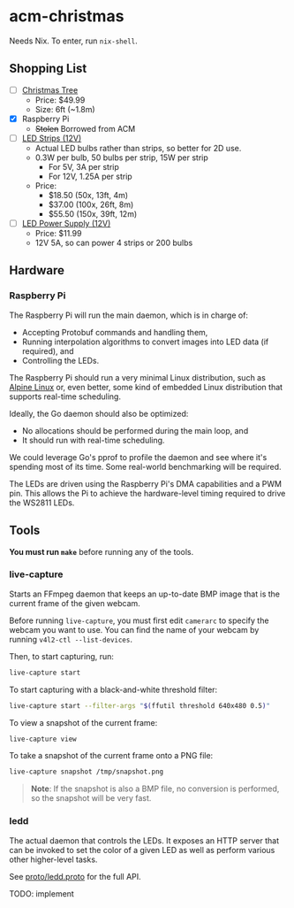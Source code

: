 # acm-christmas

Needs Nix. To enter, run `nix-shell`.

## Shopping List

- [ ] [Christmas Tree](https://www.amazon.com/Best-Choice-Products-Artificial-Christmas/dp/B018FDYGVM)
    - Price: $49.99
    - Size: 6ft (~1.8m)
- [x] Raspberry Pi
    - ~~Stolen~~ Borrowed from ACM
- [ ] [LED Strips (12V)](https://www.amazon.com/ALITOVE-LED-Individually-Addressable-Waterproof/dp/B01AG923EU)
    - Actual LED bulbs rather than strips, so better for 2D use.
    - 0.3W per bulb, 50 bulbs per strip, 15W per strip
        - For 5V, 3A per strip
        - For 12V, 1.25A per strip
    - Price:
        - $18.50 (50x, 13ft, 4m)
        - $37.00 (100x, 26ft, 8m)
        - $55.50 (150x, 39ft, 12m)
- [ ] [LED Power Supply (12V)](https://www.amazon.com/ALITOVE-Adapter-Converter-100-240V-5-5x2-1mm/dp/B01GEA8PQA)
    - Price: $11.99
    - 12V 5A, so can power 4 strips or 200 bulbs

## Hardware

### Raspberry Pi

The Raspberry Pi will run the main daemon, which is in charge of:

- Accepting Protobuf commands and handling them,
- Running interpolation algorithms to convert images into LED data
  (if required), and
- Controlling the LEDs.

The Raspberry Pi should run a very minimal Linux distribution, such as [Alpine
Linux](https://alpinelinux.org/) or, even better, some kind of embedded Linux
distribution that supports real-time scheduling.

Ideally, the Go daemon should also be optimized:

- No allocations should be performed during the main loop, and
- It should run with real-time scheduling.

We could leverage Go's pprof to profile the daemon and see where it's spending
most of its time. Some real-world benchmarking will be required.

The LEDs are driven using the Raspberry Pi's DMA capabilities and a PWM pin.
This allows the Pi to achieve the hardware-level timing required to drive the
WS2811 LEDs.

## Tools

**You must run `make`** before running any of the tools.

### live-capture

Starts an FFmpeg daemon that keeps an up-to-date BMP image that is the
current frame of the given webcam.

Before running `live-capture`, you must first edit `camerarc` to specify the
webcam you want to use. You can find the name of your webcam by running
`v4l2-ctl --list-devices`.

Then, to start capturing, run:

```sh
live-capture start
```

To start capturing with a black-and-white threshold filter:

```sh
live-capture start --filter-args "$(ffutil threshold 640x480 0.5)"
```

To view a snapshot of the current frame:

```sh
live-capture view
```

To take a snapshot of the current frame onto a PNG file:

```sh
live-capture snapshot /tmp/snapshot.png
```

> **Note**: If the snapshot is also a BMP file, no conversion is performed, so
> the snapshot will be very fast.

### ledd

The actual daemon that controls the LEDs. It exposes an HTTP server that can be
invoked to set the color of a given LED as well as perform various other
higher-level tasks.

See [proto/ledd.proto](proto/ledd.proto) for the full API.

TODO: implement
